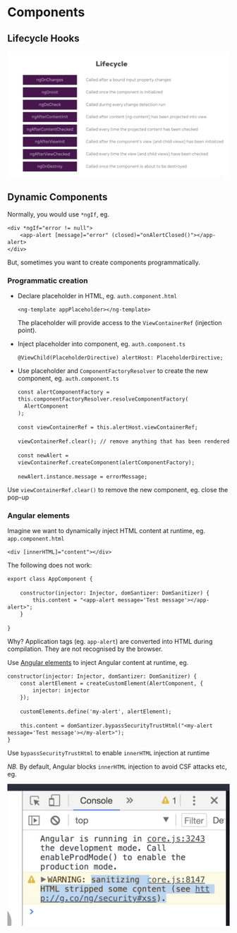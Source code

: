 # Components

## Lifecycle Hooks

![Lifecycle](images/component-lifecycle-hooks.png)

## Dynamic Components

Normally, you would use `*ngIf`, eg.

```
<div *ngIf="error != null">
    <app-alert [message]="error" (closed)="onAlertClosed()"></app-alert>
</div>
```

But, sometimes you want to create components programmatically.

### Programmatic creation

* Declare placeholder in HTML, eg. `auth.component.html`
  
  ```
  <ng-template appPlaceholder></ng-template>
  ```
  
  The placeholder will provide access to the `ViewContainerRef` (injection point).

* Inject placeholder into component, eg. `auth.component.ts`
  
  ```
  @ViewChild(PlaceholderDirective) alertHost: PlaceholderDirective;
  ```

* Use placeholder and `ComponentFactoryResolver` to create the new component, eg. `auth.component.ts`
  
  ```
  const alertComponentFactory = this.componentFactoryResolver.resolveComponentFactory(
    AlertComponent
  );
  
  const viewContainerRef = this.alertHost.viewContainerRef;
  
  viewContainerRef.clear(); // remove anything that has been rendered
  
  const newAlert = viewContainerRef.createComponent(alertComponentFactory);
  
  newAlert.instance.message = errorMessage;
  ```

Use `viewContainerRef.clear()` to remove the new component, eg. close the pop-up

### Angular elements

Imagine we want to dynamically inject HTML content at runtime, eg. `app.component.html`

```
<div [innerHTML]="content"></div>
```

The following does not work:

```
export class AppComponent {

    constructor(injector: Injector, domSantizer: DomSanitizer) {
        this.content = "<app-alert message='Test message'></app-alert>"; 
    }

}
```

Why? Application tags (eg. `app-alert`) are converted into HTML during compilation. They are not recognised by the browser.

Use [Angular elements](https://angular.io/guide/elements) to inject Angular content at runtime, eg.

```
constructor(injector: Injector, domSantizer: DomSanitizer) {
    const alertElement = createCustomElement(AlertComponent, {
        injector: injector
    });

    customElements.define('my-alert', alertElement);

    this.content = domSantizer.bypassSecurityTrustHtml("<my-alert message='Test message'></my-alert>"); 
}
```

Use `bypassSecurityTrustHtml` to enable `innerHTML` injection at runtime

*NB.* By default, Angular blocks `innerHTML` injection to avoid CSF attacks etc, eg.

![warning](./images/warning-santizing.png)


